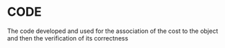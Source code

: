 # CODE
The code developed and used for the association of the cost to the object and then the verification of its correctness

